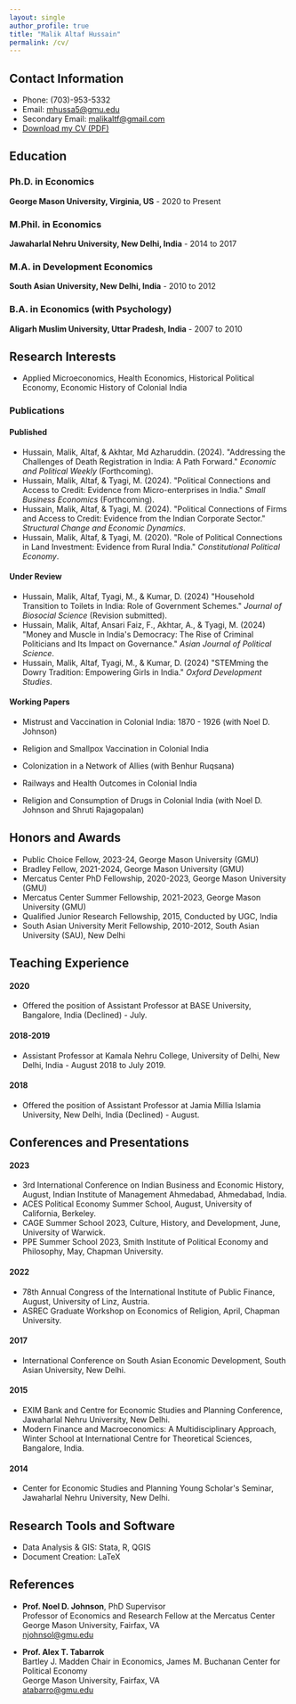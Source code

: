 ```yaml
---
layout: single
author_profile: true
title: "Malik Altaf Hussain"
permalink: /cv/
---
```


## Contact Information

- Phone: (703)-953-5332
- Email: [mhussa5@gmu.edu](mailto:mhussa5@gmu.edu)
- Secondary Email: [malikaltf@gmail.com](mailto:malikaltf@gmail.com)
- [Download my CV (PDF)](/files/CV.pdf)

## Education

### Ph.D. in Economics
**George Mason University, Virginia, US** - 2020 to Present

### M.Phil. in Economics
**Jawaharlal Nehru University, New Delhi, India** - 2014 to 2017

### M.A. in Development Economics
**South Asian University, New Delhi, India** - 2010 to 2012

### B.A. in Economics (with Psychology)
**Aligarh Muslim University, Uttar Pradesh, India** - 2007 to 2010

## Research Interests

- Applied Microeconomics, Health Economics, Historical Political Economy, Economic History of Colonial India
	

### Publications

#### Published
- Hussain, Malik, Altaf, & Akhtar, Md Azharuddin. (2024). "Addressing the Challenges of Death Registration in India: A Path Forward." _Economic and Political Weekly_ (Forthcoming).
- Hussain, Malik, Altaf, & Tyagi, M. (2024). "Political Connections and Access to Credit: Evidence from Micro-enterprises in India." _Small Business Economics_ (Forthcoming).
- Hussain, Malik, Altaf, & Tyagi, M. (2024). "Political Connections of Firms and Access to Credit: Evidence from the Indian Corporate Sector." _Structural Change and Economic Dynamics_.
- Hussain, Malik, Altaf, & Tyagi, M. (2020). "Role of Political Connections in Land Investment: Evidence from Rural India." _Constitutional Political Economy_.


#### Under Review
- Hussain, Malik, Altaf, Tyagi, M., & Kumar, D. (2024) "Household Transition to Toilets in India: Role of Government Schemes." _Journal of Biosocial Science_ (Revision submitted).
- Hussain, Malik, Altaf, Ansari Faiz, F., Akhtar, A., & Tyagi, M. (2024) "Money and Muscle in India's Democracy: The Rise of Criminal Politicians and Its Impact on Governance." _Asian Journal of Political Science_.
- Hussain, Malik, Altaf, Tyagi, M., & Kumar, D. (2024) "STEMming the Dowry Tradition: Empowering Girls in India." _Oxford Development Studies_.


#### Working Papers

- Mistrust and Vaccination in Colonial India: 1870 - 1926 
  (with Noel D. Johnson)

- Religion and Smallpox Vaccination in Colonial India

- Colonization in a Network of Allies 
  (with Benhur Ruqsana)

- Railways and Health Outcomes in Colonial India

- Religion and Consumption of Drugs in Colonial India
  (with Noel D. Johnson and Shruti Rajagopalan)

## Honors and Awards

- Public Choice Fellow, 2023-24, George Mason University (GMU)
- Bradley Fellow, 2021-2024, George Mason University (GMU)
- Mercatus Center PhD Fellowship, 2020-2023, George Mason University (GMU)
- Mercatus Center Summer Fellowship, 2021-2023, George Mason University (GMU)
- Qualified Junior Research Fellowship, 2015, Conducted by UGC, India
- South Asian University Merit Fellowship, 2010-2012, South Asian University (SAU), New Delhi


## Teaching Experience

#### 2020
- Offered the position of Assistant Professor at BASE University, Bangalore, India (Declined) - July.

#### 2018-2019
- Assistant Professor at Kamala Nehru College, University of Delhi, New Delhi, India - August 2018 to July 2019.

#### 2018
- Offered the position of Assistant Professor at Jamia Millia Islamia University, New Delhi, India (Declined) - August.
## Conferences and Presentations

#### 2023
- 3rd International Conference on Indian Business and Economic History, August, Indian Institute of Management Ahmedabad, Ahmedabad, India.
- ACES Political Economy Summer School, August, University of California, Berkeley.
- CAGE Summer School 2023, Culture, History, and Development, June, University of Warwick.
- PPE Summer School 2023, Smith Institute of Political Economy and Philosophy, May, Chapman University.

#### 2022
- 78th Annual Congress of the International Institute of Public Finance, August, University of Linz, Austria.
- ASREC Graduate Workshop on Economics of Religion, April, Chapman University.

#### 2017
- International Conference on South Asian Economic Development, South Asian University, New Delhi.

#### 2015
- EXIM Bank and Centre for Economic Studies and Planning Conference, Jawaharlal Nehru University, New Delhi.
- Modern Finance and Macroeconomics: A Multidisciplinary Approach, Winter School at International Centre for Theoretical Sciences, Bangalore, India.

#### 2014
- Center for Economic Studies and Planning Young Scholar's Seminar, Jawaharlal Nehru University, New Delhi.

## Research Tools and Software

- Data Analysis & GIS: Stata, R, QGIS
- Document Creation: LaTeX

## References

- **Prof. Noel D. Johnson**, PhD Supervisor  
  Professor of Economics and Research Fellow at the Mercatus Center  
  George Mason University, Fairfax, VA  
  [njohnsol@gmu.edu](mailto:njohnsol@gmu.edu)

- **Prof. Alex T. Tabarrok**  
  Bartley J. Madden Chair in Economics, James M. Buchanan Center for Political Economy  
  George Mason University, Fairfax, VA  
  [atabarro@gmu.edu](mailto:atabarro@gmu.edu)
